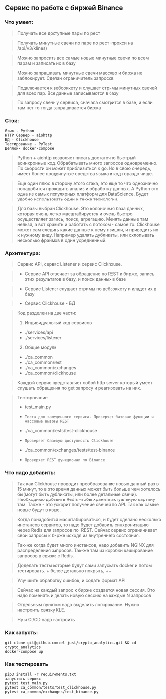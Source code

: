## Сервис по работе с биржей Binance

### Что умеет:
> Получать все доступные пары по рест

> Получать минутные свечи по паре по рест (прокси на /api/v3/klines)

> Можно запросить все самые новые минутные свечи по всем парам и записать их в базу

> Можно запрашивать минутные свечи массово и биржа не заблокирует. Сделан ограничитель запросов

> Подключается к вебсоккету и слушает стримы минутных свечей для всех пар. Все данные записываются в базу 

> По запросу свечи у сервиса, сначала смотрится в базе, и если там нет то тогда запрашивается биржа

### Стэк:
    Язык - Python
    HTTP Сервер - aiohttp
    БД - Clickhouse
    Тестирование - PyTest
    Деплой- docker-compose

> Python + aiohttp позволяет писать достаточно быстрый асинхронные код. Обрабатывать много запросов одновременно. По скорости он может приблизиться к go. Но в свою очередь, имеет более продвинутые средства языка и код гораздо чище.

> Еще один плюс в сторону этого стэка, это еще то что однозначно понадобится проводить анализ и обработку данных. А Python это одна из самых популярных платформ для DataScience. Будет удобно использовать одни и те-же технологии.

> Для базы выбран Clickhouse. Это колоночная база данных, которая очень легко масштабируется и очень быстро осуществляет запись, поиск, агрегацию. Менять данные там нельзя, а вот хранить и работать с потоком - самое то. Clickhouse может сам следить какие данные к нему пришли, и приводить их к нужному виду. Например удалять дубликаты, или схлопывать несколько фрэймов в один усредненный.

### Архитектура:
> Сервис API, сервис Listener и сервис Clickhouse.

> * Сервис API отвечает за обращение по REST к бирже, запись этих результатов в базу, и поиск данных в базе

> * Сервис Listener слушает стримы по вебсоккету и кладет их в базу

> * Сервис Clickhouse - БД

> Код разделен на две части:
> 1. Индивидуальный код сервисов
> * ./services/api
> * ./services/listener
> 2. Общие модули
> * ./ca_common
> * ./ca_common/rest
> * ./ca_common/exchanges
> * ./ca_common/clickhouse

> Каждый сервис представляет собой http server который умеет слушать обращения по get запросу и реагировать на них. 

> Тестирование	
> * test_main.py
> *     Тесты для запущенного сервиса. Проверяет базовые функции и массовые вызовы REST
> * ./ca_common/tests/test-clickhouse
> *     Проверяет базовую доступность Clickhouse
> * ./ca_common/exchanges/tests/test-binance
> *     Проверяет REST функционал по Binance

### Что надо добавить:
> Так как Clickhouse проводит преобразование новых данный раз в 15 минут, то в это время данных может быть больше чем хотелось бы(могут быть дубликаты, или более детальные свечи). Необходимо добавить Redis чтобы хранить актуальную картину там. Также - это ускорит получение свечей по API. Так как самые новые будут в кэше.

> Когда понадобится масштабироваться, и будет сделано несколько инстансов сервисов, то надо будет добавить синхронизацию через Redis для запросов по  REST. Сейчас сервис ограничивает свои запросы к бирже исходя из внутреннего состояния. 

> Так-же когда будет много инстансов, надо добавить NGINX для распределения запросов. Так-же там из коробки кэширование запросов в связке с Redis.

> Доделать тесты которые будут сами запускать docker и потом тестировать. + более детально покрыть, ++

> Улучшить обработку ошибок, и содать формат API

> Сейчас на каждый запрос к бирже создается новая сессия. Это надо поменять и делать новую сессию на каждые N запросов

> Отдельным пунктом надо выделить логирование. Нужно настроить связку KLE.

> Ну и CI/CD надо настроить

### Как запусть:
```
git clone git@github.com:el-just/crypto_analytics.git && cd crypto_analytics
docker-compose up
```

### Как тестировать
```
pip3 install -r requirements.txt
запустить сервис
pytest test_main.py
pytest ca_common/tests/test_clickhouse.py
pytest ca_common/exchanges/test_binance.py
```
